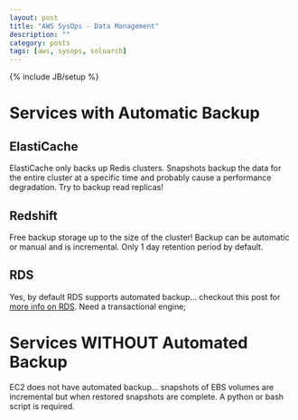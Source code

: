 ```yaml
---
layout: post
title: "AWS SysOps - Data Management"
description: ""
category: posts
tags: [aws, sysops, soluarch]
---
```

{% include JB/setup %}

# Services with Automatic Backup

## ElastiCache
ElastiCache only backs up Redis clusters. Snapshots backup the data for the entire cluster at a specific time and probably cause a performance degradation. Try to backup read replicas!

## Redshift
Free backup storage up to the size of the cluster! Backup can be automatic or manual and is incremental. Only 1 day retention period by default.

## RDS
Yes, by default RDS supports automated backup... checkout this post for [more info on RDS](/posts/aws-solutions-arch-rds). Need a transactional engine; 

# Services WITHOUT Automated Backup

EC2 does not have automated backup... snapshots of EBS volumes are incremental but when restored snapshots are complete. A python or bash script is required.
